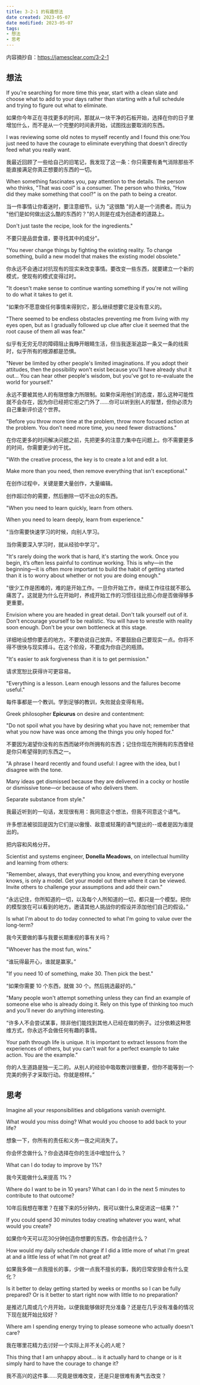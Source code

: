 ```yaml
---
title: 3-2-1 的有趣想法
date created: 2023-05-07
date modified: 2023-05-07
tags:
- 想法
- 思考
---
```


内容摘抄自：<https://jamesclear.com/3-2-1>

## 想法

If you're searching for more time this year, start with a clean slate and choose what to add to your days rather than starting with a full schedule and trying to figure out what to eliminate.

如果你今年正在寻找更多的时间，那就从一块干净的石板开始，选择在你的日子里增加什么，而不是从一个完整的时间表开始，试图找出要取消的东西。

I was reviewing some old notes to myself recently and I found this one:You just need to have the courage to eliminate everything that doesn't directly feed what you really want.

我最近回顾了一些给自己的旧笔记，我发现了这一条：你只需要有勇气消除那些不能直接满足你真正想要的东西的一切。

When something fascinates you, pay attention to the details. The person who thinks, "That was cool" is a consumer. The person who thinks, "How did they make something that cool?" is on the path to being a creator.

当一件事情让你着迷时，要注意细节。认为 "这很酷 "的人是一个消费者。而认为 "他们是如何做出这么酷的东西的？"的人则是在成为创造者的道路上。

Don't just taste the recipe, look for the ingredients."

不要只是品尝食谱，要寻找其中的成分"。

"You never change things by fighting the existing reality. To change something, build a new model that makes the existing model obsolete."

你永远不会通过对抗现有的现实来改变事情。要改变一些东西，就要建立一个新的模式，使现有的模式变得过时。

"It doesn't make sense to continue wanting something if you're not willing to do what it takes to get it.

"如果你不愿意做任何事情来得到它，那么继续想要它是没有意义的。

"There seemed to be endless obstacles preventing me from living with my eyes open, but as I gradually followed up clue after clue it seemed that the root cause of them all was fear."

似乎有无穷无尽的障碍阻止我睁开眼睛生活，但当我逐渐追踪一条又一条的线索时，似乎所有的根源都是恐惧。

"Never be limited by other people's limited imaginations. If you adopt their attitudes, then the possibility won't exist because you'll have already shut it out… You can hear other people's wisdom, but you've got to re-evaluate the world for yourself."

永远不要被其他人的有限想象力所限制。如果你采用他们的态度，那么这种可能性就不会存在，因为你已经把它拒之门外了……你可以听到别人的智慧，但你必须为自己重新评价这个世界。

"Before you throw more time at the problem, throw more focused action at the problem. You don’t need more time, you need fewer distractions."

在你花更多的时间解决问题之前，先把更多的注意力集中在问题上。你不需要更多的时间，你需要更少的干扰。

"With the creative process, the key is to create a lot and edit a lot.

Make more than you need, then remove everything that isn't exceptional."

在创作过程中，关键是要大量创作，大量编辑。

创作超过你的需要，然后删除一切不出众的东西。

"When you need to learn quickly, learn from others.

When you need to learn deeply, learn from experience."

"当你需要快速学习的时候，向别人学习。

当你需要深入学习时，就从经验中学习"。

"It's rarely doing the work that is hard, it's starting the work. Once you begin, it’s often less painful to continue working. This is why—in the beginning—it is often more important to build the habit of getting started than it is to worry about whether or not you are doing enough."

"很少工作是困难的，难的是开始工作。一旦你开始工作，继续工作往往就不那么痛苦了。这就是为什么在开始时，养成开始工作的习惯往往比担心你是否做得够多更重要。

Envision where you are headed in great detail. Don't talk yourself out of it. Don't encourage yourself to be realistic. You will have to wrestle with reality soon enough. Don't be your own bottleneck at this stage.

详细地设想你要去的地方。不要劝说自己放弃。不要鼓励自己要现实一点。你将不得不很快与现实搏斗。在这个阶段，不要成为你自己的瓶颈。

"It's easier to ask forgiveness than it is to get permission."

请求宽恕比获得许可更容易。

"Everything is a lesson. Learn enough lessons and the failures become useful."

每件事都是一个教训。学到足够的教训，失败就会变得有用。

Greek philosopher **Epicurus** on desire and contentment:

"Do not spoil what you have by desiring what you have not; remember that what you now have was once among the things you only hoped for."

不要因为渴望你没有的东西而破坏你所拥有的东西；记住你现在所拥有的东西曾经是你只希望得到的东西之一。

"A phrase I heard recently and found useful: I agree with the idea, but I disagree with the tone.

Many ideas get dismissed because they are delivered in a cocky or hostile or dismissive tone—or because of who delivers them.

Separate substance from style."

我最近听到的一句话，发现很有用：我同意这个想法，但我不同意这个语气。

许多想法被驳回是因为它们是以傲慢、敌意或轻蔑的语气提出的--或者是因为谁提出的。

把内容和风格分开。

Scientist and systems engineer, **Donella Meadows**, on intellectual humility and learning from others:

"Remember, always, that everything you know, and everything everyone knows, is only a model. Get your model out there where it can be viewed. Invite others to challenge your assumptions and add their own."

“永远记住，你所知道的一切，以及每个人所知道的一切，都只是一个模型。把你的模型放在可以看到的地方。邀请其他人挑战你的假设并添加他们自己的假设。”

Is what I'm about to do today connected to what I'm going to value over the long-term?

我今天要做的事与我要长期重视的事有关吗？

"Whoever has the most fun, wins."

“谁玩得最开心，谁就是赢家。”

"If you need 10 of something, make 30. Then pick the best."

“如果你需要 10 个东西，就做 30 个。然后挑选最好的。”

"Many people won't attempt something unless they can find an example of someone else who is already doing it. Rely on this type of thinking too much and you'll never do anything interesting.

“许多人不会尝试某事，除非他们能找到其他人已经在做的例子。过分依赖这种思维方式，你永远不会做任何有趣的事情。

Your path through life is unique. It is important to extract lessons from the experiences of others, but you can't wait for a perfect example to take action. You are the example."

你的人生道路是独一无二的。从别人的经验中吸取教训很重要，但你不能等到一个完美的例子才采取行动。你就是榜样。”

## 思考

Imagine all your responsibilities and obligations vanish overnight.

What would you miss doing? What would you choose to add back to your life?

想象一下，你所有的责任和义务一夜之间消失了。

你会怀念做什么？你会选择在你的生活中增加什么？

What can I do today to improve by 1%?

我今天能做什么来提高 1%？

Where do I want to be in 10 years? What can I do in the next 5 minutes to contribute to that outcome?

10年后我想在哪里？在接下来的5分钟内，我可以做什么来促进这一结果？"

If you could spend 30 minutes today creating whatever you want, what would you create?

如果你今天可以花30分钟创造你想要的东西，你会创造什么？

How would my daily schedule change if I did a little more of what I'm great at and a little less of what I'm not great at?

如果我多做一点我擅长的事，少做一点我不擅长的事，我的日常安排会有什么变化？

Is it better to delay getting started by weeks or months so I can be fully prepared? Or is it better to start right now with little to no preparation?

是推迟几周或几个月开始，以便我能够做好充分准备？还是在几乎没有准备的情况下现在就开始比较好？

Where am I spending energy trying to please someone who actually doesn't care?

我在哪里花精力去讨好一个实际上并不关心的人呢？

This thing that I am unhappy about… is it actually hard to change or is it simply hard to have the courage to change it?

我不高兴的这件事……究竟是很难改变，还是只是很难有勇气去改变？
